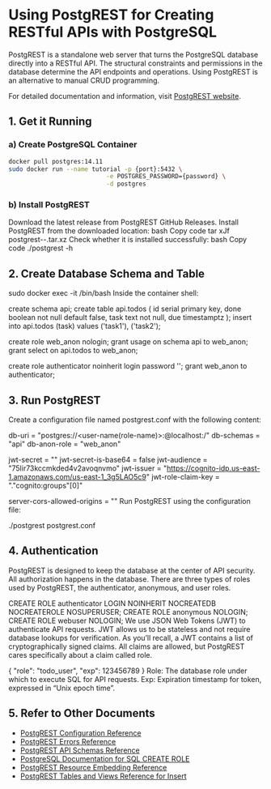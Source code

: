 # Using PostgREST for Creating RESTful APIs with PostgreSQL

PostgREST is a standalone web server that turns the PostgreSQL database directly into a RESTful API. The structural constraints and permissions in the database determine the API endpoints and operations. Using PostgREST is an alternative to manual CRUD programming.

For detailed documentation and information, visit [PostgREST website](https://postgrest.org/en/v12/index.html).

## 1. Get it Running

### a) Create PostgreSQL Container

```bash
docker pull postgres:14.11
sudo docker run --name tutorial -p {port}:5432 \
                           -e POSTGRES_PASSWORD={password} \
                           -d postgres
```

### b) Install PostgREST
Download the latest release from PostgREST GitHub Releases.
Install PostgREST from the downloaded location:
bash
Copy code
tar xJf postgrest-<version>-<platform>.tar.xz
Check whether it is installed successfully:
bash
Copy code
./postgrest -h

## 2. Create Database Schema and Table

sudo docker exec -it <container-id> /bin/bash
Inside the container shell:


create schema api;
create table api.todos (
           id serial primary key,
           done boolean not null default false,
           task text not null,
           due timestamptz
          );
insert into api.todos (task) values ('task1'), ('task2');

create role web_anon nologin;
grant usage on schema api to web_anon;
grant select on api.todos to web_anon;

create role authenticator noinherit login password '<password>';
grant web_anon to authenticator;

## 3. Run PostgREST
Create a configuration file named postgrest.conf with the following content:


db-uri = "postgres://<user-name(role-name)>:<password>@localhost:<port>/<database-name>"
db-schemas = "api"
db-anon-role = "web_anon"

jwt-secret = "<secret-key>"
jwt-secret-is-base64 = false
jwt-audience = "75lir73kccmkded4v2avoqnvmo"
jwt-issuer = "https://cognito-idp.us-east-1.amazonaws.com/us-east-1_3g5LAO5c9"
jwt-role-claim-key = ".\"cognito:groups\"[0]"

server-cors-allowed-origins = "<cors-origins>"
Run PostgREST using the configuration file:

./postgrest postgrest.conf

## 4. Authentication
PostgREST is designed to keep the database at the center of API security. All authorization happens in the database. There are three types of roles used by PostgREST, the authenticator, anonymous, and user roles.


CREATE ROLE authenticator LOGIN NOINHERIT NOCREATEDB NOCREATEROLE NOSUPERUSER;
CREATE ROLE anonymous NOLOGIN;
CREATE ROLE webuser NOLOGIN;
We use JSON Web Tokens (JWT) to authenticate API requests. JWT allows us to be stateless and not require database lookups for verification. As you’ll recall, a JWT contains a list of cryptographically signed claims. All claims are allowed, but PostgREST cares specifically about a claim called role.


{
    "role": "todo_user",
    "exp": 123456789
}
Role: The database role under which to execute SQL for API requests.
Exp: Expiration timestamp for token, expressed in “Unix epoch time”.

## 5. Refer to Other Documents
- [PostgREST Configuration Reference](https://postgrest.org/en/v12/references/configuration.html#configuration)
- [PostgREST Errors Reference](https://postgrest.org/en/v12/references/errors.html)
- [PostgREST API Schemas Reference](https://postgrest.org/en/v12/references/api/schemas.html#schemas)
- [PostgreSQL Documentation for SQL CREATE ROLE](https://www.postgresql.org/docs/current/sql-createrole.html)
- [PostgREST Resource Embedding Reference](https://postgrest.org/en/v12/references/api/resource_embedding.html)
- [PostgREST Tables and Views Reference for Insert](https://postgrest.org/en/v12/references/api/tables_views.html#insert)

